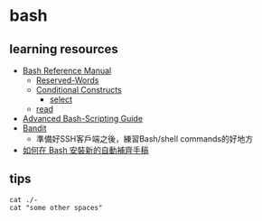 # bash

## learning resources

* [Bash Reference Manual](https://www.gnu.org/software/bash/manual/bash.html)
    * [Reserved-Words](https://www.gnu.org/software/bash/manual/bash.html#Reserved-Words)
    * [Conditional Constructs](https://www.gnu.org/software/bash/manual/bash.html#Conditional-Constructs)
        * [select](https://www.gnu.org/software/bash/manual/bash.html#index-select)
    * [read](https://www.gnu.org/software/bash/manual/html_node/Bash-Builtins.html#index-read)
* [Advanced Bash-Scripting Guide](https://tldp.org/LDP/abs/html/)
* [Bandit](https://overthewire.org/wargames/bandit/)
    * 準備好SSH客戶端之後，練習Bash/shell commands的好地方
* [如何在 Bash 安裝新的自動補齊手稿](https://hhming.moe/post/install-bash-auto-completion/)


## tips

```shell
cat ./-
cat "some other spaces"
```